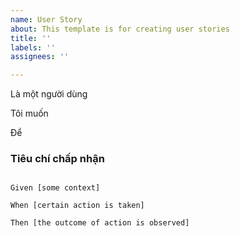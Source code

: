 ```yaml
---
name: User Story
about: This template is for creating user stories
title: ''
labels: ''
assignees: ''

---
```



Là một người dùng

Tôi muốn

Để 


### Tiêu chí chấp nhận

```gherkin

Given [some context]

When [certain action is taken]

Then [the outcome of action is observed]

```
